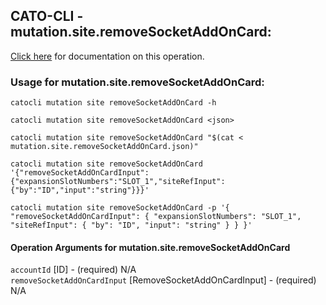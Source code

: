 
## CATO-CLI - mutation.site.removeSocketAddOnCard:
[Click here](https://api.catonetworks.com/documentation/#mutation-mutation.site.removeSocketAddOnCard) for documentation on this operation.

### Usage for mutation.site.removeSocketAddOnCard:

`catocli mutation site removeSocketAddOnCard -h`

`catocli mutation site removeSocketAddOnCard <json>`

`catocli mutation site removeSocketAddOnCard "$(cat < mutation.site.removeSocketAddOnCard.json)"`

`catocli mutation site removeSocketAddOnCard '{"removeSocketAddOnCardInput":{"expansionSlotNumbers":"SLOT_1","siteRefInput":{"by":"ID","input":"string"}}}'`

`catocli mutation site removeSocketAddOnCard -p '{
    "removeSocketAddOnCardInput": {
        "expansionSlotNumbers": "SLOT_1",
        "siteRefInput": {
            "by": "ID",
            "input": "string"
        }
    }
}'`


#### Operation Arguments for mutation.site.removeSocketAddOnCard ####

`accountId` [ID] - (required) N/A    
`removeSocketAddOnCardInput` [RemoveSocketAddOnCardInput] - (required) N/A    
